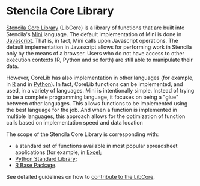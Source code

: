 # Stencila Core Library

[Stencila Core Library](https://github.com/stencila/libcore) (LibCore) is a library of functions that are built into Stencila's [Mini][mini] language. The default implementation of Mini is done in [Javascript](https://github.com/stencila/libcore/tree/master/js). That is, in fact, Mini calls upon Javascript operations. The default implementation in Javascript allows for performing work in Stencila only by the means of a browser. Users who do not have access to other execution contexts (R, Python and so forth) are still able to manipulate their data.

However, CoreLib has also implementation in other languages (for example, in [R](https://github.com/stencila/libcore/tree/master/r) and in [Python](https://github.com/stencila/libcore/tree/master/py)). In fact, CoreLib functions  can be implemented, and used, in a variety of languages. Mini is intentionally simple. Instead of trying to be a complete programming language, it focuses on being a "glue" between other languages. This allows functions to be implemented using the best language for the job. And when a function is implemented in multiple languages, this approach allows for the optimization of function calls based on implementation speed and data location

The scope of the Stencila Core Library is corresponding with:
 * a standard set of functions available in most popular spreadsheet applications (for example, in [Excel]((https://support.office.com/en-us/article/Excel-functions-alphabetical-b3944572-255d-4efb-bb96-c6d90033e188));
 * [Python Standard Library](https://docs.python.org/3/library/index.html);
 * [R Base Package](https://stat.ethz.ch/R-manual/R-devel/library/base/html/00Index.html).

See detailed guidelines on how to [contribute to the LibCore](https://github.com/stencila/libcore/blob/master/CONTRIBUTING.md).

[mini]: languages/mini/README.md
